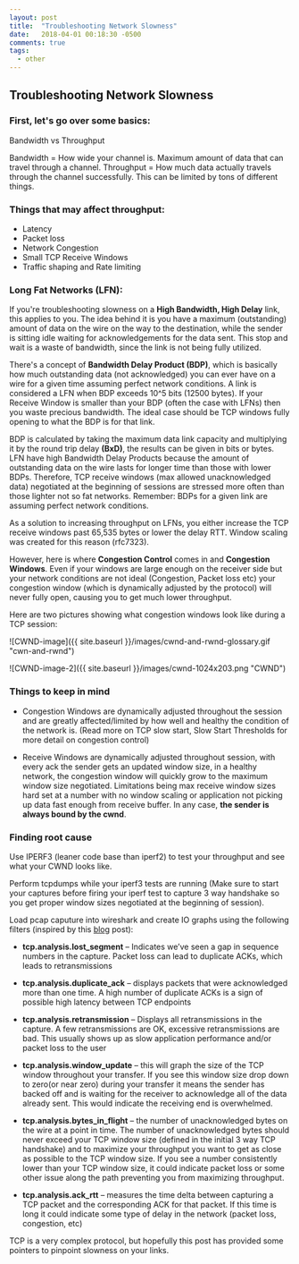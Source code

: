 ```yaml
---
layout: post
title:  "Troubleshooting Network Slowness"
date:   2018-04-01 00:18:30 -0500
comments: true
tags:
  - other
---
```


<h2>Troubleshooting Network Slowness</h2>

<h3>First, let's go over some basics:</h3>

Bandwidth vs Throughput

Bandwidth = How wide your channel is. Maximum amount of data that can travel through a channel.
Throughput = How much data actually travels through the channel successfully. This can be limited by tons of different things.

<h3>Things that may affect throughput:</h3>

- Latency
- Packet loss
- Network Congestion
- Small TCP Receive Windows
- Traffic shaping and Rate limiting

<h3> Long Fat Networks (LFN): </h3>

If you're troubleshooting slowness on a **High Bandwidth, High Delay** link, this applies to you. The idea behind it is you have a maximum (outstanding) amount of data on the wire on the way to the destination, while the sender is sitting idle waiting for acknowledgements for the data sent. This stop and wait is a waste of bandwidth, since the link is not being fully utilized.

There's a concept of **Bandwidth Delay Product (BDP)**, which is basically how much outstanding data (not acknowledged) you can ever have on a wire for a given time assuming perfect network conditions. A link is considered a LFN when BDP exceeds 10^5 bits (12500 bytes). If your Receive Window is smaller than your BDP (often the case with LFNs) then you waste precious bandwidth. The ideal case should be TCP windows fully opening to what the BDP is for that link.

BDP is calculated by taking the maximum data link capacity and multiplying it by the round trip delay **(BxD)**, the results can be given in bits or bytes. LFN have high Bandwidth Delay Products because the amount of outstanding data on the wire lasts for longer time than those with lower BDPs. Therefore, TCP receive windows (max allowed unacknowledged data) negotiated at the beginning of sessions are stressed more often than those lighter not so fat networks. Remember: BDPs for a given link are assuming perfect network conditions.

As a solution to increasing throughput on LFNs, you either increase the TCP receive windows past 65,535 bytes or lower the delay RTT. Window scaling was created for this reason (rfc7323).

However, here is where **Congestion Control** comes in and **Congestion Windows**. Even if your windows are large enough on the receiver side but your network conditions are not ideal (Congestion, Packet loss etc) your congestion window (which is dynamically adjusted by the protocol) will never fully open, causing you to get much lower throughput.

Here are two pictures showing what congestion windows look like during a TCP session:

![CWND-image]({{ site.baseurl }}/images/cwnd-and-rwnd-glossary.gif "cwn-and-rwnd")

![CWND-image-2]({{ site.baseurl }}/images/cwnd-1024x203.png "CWND")

<h3> Things to keep in mind </h3>

- Congestion Windows are dynamically adjusted throughout the session and are greatly affected/limited by how well and healthy the condition of the network is. (Read more on TCP slow start, Slow Start Thresholds for more detail on congestion control)

- Receive Windows are dynamically adjusted throughout session, with every ack the sender gets an updated window size, in a healthy network, the congestion window will quickly grow to the maximum window size negotiated. Limitations being max receive window sizes hard set at a number with no window scaling or application not picking up data fast enough from receive buffer. In any case, **the sender is always bound by the cwnd**.

<h3> Finding root cause </h3>

Use IPERF3 (leaner code base than iperf2) to test your throughput and see what your CWND looks like.

Perform tcpdumps while your iperf3 tests are running (Make sure to start your captures before firing your iperf test to capture 3 way handshake so you get proper window sizes negotiated at the beginning of session).

Load pcap caputure into wireshark and create IO graphs using the following filters (inspired by this [blog](https://notalwaysthenetwork.com/2014/04/09/troubleshooting-with-wireshark-io-graphs-part-1/) post):

- **tcp.analysis.lost_segment** – Indicates we’ve seen a gap in sequence numbers in the capture.  Packet loss can lead to duplicate ACKs, which leads to retransmissions

- **tcp.analysis.duplicate_ack** – displays packets that were acknowledged more than one time.  A high number of duplicate ACKs is a sign of possible high latency between TCP endpoints

- **tcp.analysis.retransmission** – Displays all retransmissions in the capture.  A few retransmissions are OK, excessive retransmissions are bad. This usually shows up as slow application performance and/or packet loss to the user

- **tcp.analysis.window_update** – this will graph the size of the TCP window throughout your transfer.  If you see this window size drop down to zero(or near zero) during your transfer it means the sender has backed off and is waiting for the receiver to acknowledge all of the data already sent.  This would indicate the receiving end is overwhelmed.

- **tcp.analysis.bytes_in_flight** – the number of unacknowledged bytes on the wire at a point in time.  The number of unacknowledged bytes should never exceed your TCP window size (defined in the initial 3 way TCP handshake) and to maximize your throughput you want to get as close as possible to the TCP window size.  If you see a number consistently lower than your TCP window size, it could indicate packet loss or some other issue along the path preventing you from maximizing throughput.

- **tcp.analysis.ack_rtt** – measures the time delta between capturing a TCP packet and the corresponding ACK for that packet. If this time is long it could indicate some type of delay in the network (packet loss, congestion, etc)

TCP is a very complex protocol, but hopefully this post has provided some pointers to pinpoint slowness on your links.

